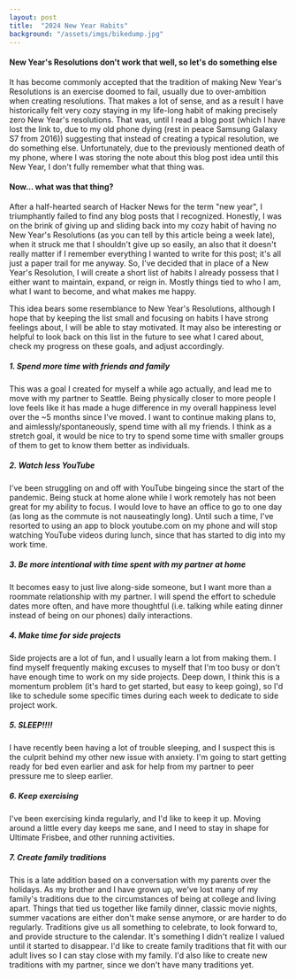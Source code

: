 ```yaml
---
layout: post
title:  "2024 New Year Habits"
background: "/assets/imgs/bikedump.jpg"
---
```


#### New Year's Resolutions don't work that well, so let's do something else

It has become commonly accepted that the tradition of making New Year's Resolutions is an exercise doomed to fail, usually due to over-ambition when creating resolutions.
That makes a lot of sense, and as a result I have historically felt very cozy staying in my life-long habit of making precisely zero New Year's resolutions. That was, until
I read a blog post (which I have lost the link to, due to my old phone dying (rest in peace Samsung Galaxy S7 from 2016)) suggesting that
instead of creating a typical resolution, we do something else. Unfortunately, due to the previously mentioned death of my phone, where I was storing the note about this blog
post idea until this New Year, I don't fully remember what that thing was.

#### Now... what was that thing?

After a half-hearted search of Hacker News for the term "new year", I triumphantly failed to find any blog posts that I recognized. Honestly, I was on the brink of giving up and sliding
back into my cozy habit of having no New Year's Resolutions (as you can tell by this article being a week late), when it struck me that I shouldn't give up so easily, an also that 
it doesn't really matter if I remember everything I wanted to write for this post; it's all just a paper trail for me anyway.
So, I've decided that in place of a New Year's Resolution, I will create a short list of habits I already possess that I either want to maintain, expand, or reign in. Mostly things tied to who I am, what I want to become, and what makes me happy.

This idea bears some resemblance to New Year's Resolutions, although I hope that by keeping the list small and focusing on habits I have strong feelings about, I will be able to stay motivated. It may also be interesting or helpful to look back on this list in the future to see what I cared about, check my progress on these goals, and adjust accordingly.

##### 1. Spend more time with friends and family

This was a goal I created for myself a while ago actually, and lead me to move with my partner to Seattle. Being physically closer to more people I love feels like it has made a huge
difference in my overall happiness level over the ~5 months since I've moved. I want to continue making plans to, and aimlessly/spontaneously, spend time with all my friends. I think as a stretch goal, it would be nice to try to spend some time with smaller groups of them to get to know them better as individuals.

##### 2. Watch less YouTube

I've been struggling on and off with YouTube bingeing since the start of the pandemic. Being stuck at home alone while I work remotely has not been great for my ability to focus.
I would love to have an office to go to one day (as long as the commute is not nauseatingly long). Until such a time, I've resorted to using an app to block youtube.com on my phone
and will stop watching YouTube videos during lunch, since that has started to dig into my work time.

##### 3. Be more intentional with time spent with my partner at home

It becomes easy to just live along-side someone, but I want more than a roommate relationship with my partner. I will spend the effort to schedule dates more often, and have more thoughtful (i.e. talking while eating dinner instead of being on our phones) daily interactions.

##### 4. Make time for side projects

Side projects are a lot of fun, and I usually learn a lot from making them. I find myself frequently making excuses to myself that I'm too busy or don't have enough time to work on my side projects. Deep down, I think this is a momentum problem (it's hard to get started, but easy to keep going), so I'd like to schedule some specific times during each week to dedicate to side project work.

##### 5. SLEEP!!!!

I have recently been having a lot of trouble sleeping, and I suspect this is the culprit behind my other new issue with anxiety. I'm going to start getting ready for bed even earlier and ask for help from my partner to peer pressure me to sleep earlier.

##### 6. Keep exercising

I've been exercising kinda regularly, and I'd like to keep it up. Moving around a little every day keeps me sane, and I need to stay in shape for Ultimate Frisbee, and other running activities.

##### 7. Create family traditions

This is a late addition based on a conversation with my parents over the holidays. As my brother and I have grown up, we've lost many of my family's traditions due to the circumstances of being at college and living apart. Things that tied us together like family dinner, classic movie nights, summer vacations are either don't make sense anymore, or are harder to do regularly.
Traditions give us all something to celebrate, to look forward to, and provide structure to the calendar. It's something I didn't realize I valued until it started to disappear.
I'd like to create family traditions that fit with our adult lives so I can stay close with my family. I'd also like to create new traditions with my partner, since
we don't have many traditions yet.

